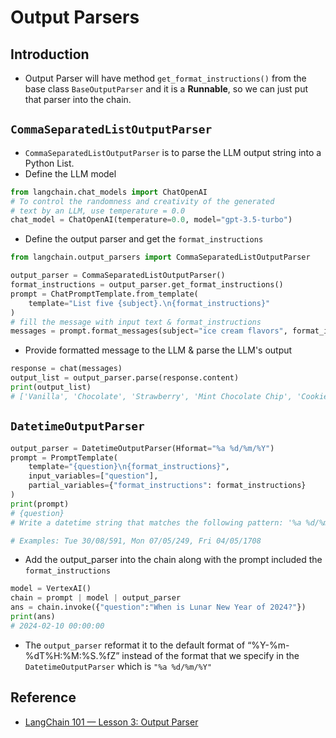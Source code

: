 # Output Parsers

## Introduction

- Output Parser will have method `get_format_instructions()` from the base class `BaseOutputParser` and it is a **Runnable**, so we can just put that parser into the chain.

## `CommaSeparatedListOutputParser`

- `CommaSeparatedListOutputParser` is to parse the LLM output string into a Python List.
- Define the LLM model

```Python
from langchain.chat_models import ChatOpenAI
# To control the randomness and creativity of the generated
# text by an LLM, use temperature = 0.0
chat_model = ChatOpenAI(temperature=0.0, model="gpt-3.5-turbo")
```

- Define the output parser and get the `format_instructions`

```Python
from langchain.output_parsers import CommaSeparatedListOutputParser

output_parser = CommaSeparatedListOutputParser()
format_instructions = output_parser.get_format_instructions()
prompt = ChatPromptTemplate.from_template(
    template="List five {subject}.\n{format_instructions}"
)
# fill the message with input text & format_instructions
messages = prompt.format_messages(subject="ice cream flavors", format_instructions=format_instructions)
```

- Provide formatted message to the LLM & parse the LLM's output

```Python
response = chat(messages)
output_list = output_parser.parse(response.content)
print(output_list)
# ['Vanilla', 'Chocolate', 'Strawberry', 'Mint Chocolate Chip', 'Cookies and Cream']
```

## `DatetimeOutputParser`

```Python
output_parser = DatetimeOutputParser(Hformat="%a %d/%m/%Y")
prompt = PromptTemplate(
    template="{question}\n{format_instructions}",
    input_variables=["question"],
    partial_variables={"format_instructions": format_instructions}
)
print(prompt)
# {question}
# Write a datetime string that matches the following pattern: '%a %d/%m/%Y'.

# Examples: Tue 30/08/591, Mon 07/05/249, Fri 04/05/1708
```

- Add the output_parser into the chain along with the prompt included the `format_instructions`

```Python
model = VertexAI()
chain = prompt | model | output_parser
ans = chain.invoke({"question":"When is Lunar New Year of 2024?"})
print(ans)
# 2024-02-10 00:00:00
```

- The `output_parser` reformat it to the default format of “%Y-%m-%dT%H:%M:%S.%fZ” instead of the format that we specify in the `DatetimeOutputParser` which is `"%a %d/%m/%Y"`

## Reference

- [LangChain 101 — Lesson 3: Output Parser](https://medium.com/@larry_nguyen/langchain-101-lesson-3-output-parser-406591b094d7)
